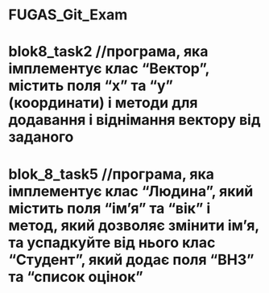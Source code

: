 # FUGAS_Git_Exam
# blok8_task2 //програмa, яка імплементує клас “Вектор”, містить поля “x” та “у” (координати) і методи для додавання і віднімання вектору від заданого
# blok_8_task5 //програмa, яка імплементує клас “Людина”, який містить поля “ім’я” та “вік” і метод, який дозволяє змінити ім’я, та успадкуйте від нього клас “Студент”, який додає поля “ВНЗ” та “список оцінок”